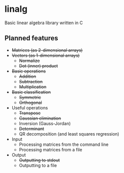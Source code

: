 linalg
======

Basic linear algebra library written in C

Planned features
----------------
* ~~Matrices (as 2-dimensional arrays)~~
* ~~Vectors (as 1-dimensional arrays)~~
    * ~~Normalize~~
    * ~~Dot (inner) product~~
* ~~Basic operations~~
    * ~~Addition~~
    * ~~Subtraction~~
    * ~~Multiplication~~
* ~~Basic classification~~
    * ~~Symmetric~~
    * ~~Orthogonal~~
* Useful operations
    * ~~Transpose~~
    * ~~Gaussian elimination~~
    * Inversion (Gauss-Jordan)
    * ~~Determinant~~
    * QR decomposition (and least squares regression)
* Input
    * Processing matrices from the command line
    * Processing matrices from a file
* Output
    * ~~Outputting to stdout~~
    * Outputting to a file
